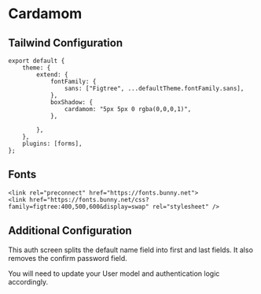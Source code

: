 # Cardamom

## Tailwind Configuration

```
export default {
    theme: {
        extend: {
            fontFamily: {
                sans: ["Figtree", ...defaultTheme.fontFamily.sans],
            },
            boxShadow: {
                cardamom: "5px 5px 0 rgba(0,0,0,1)",
            },

        },
    },
    plugins: [forms],
};
```

## Fonts

```
<link rel="preconnect" href="https://fonts.bunny.net">
<link href="https://fonts.bunny.net/css?family=figtree:400,500,600&display=swap" rel="stylesheet" />
```

## Additional Configuration

This auth screen splits the default name field into first and last fields. It also removes the confirm password field.

You will need to update your User model and authentication logic accordingly.

